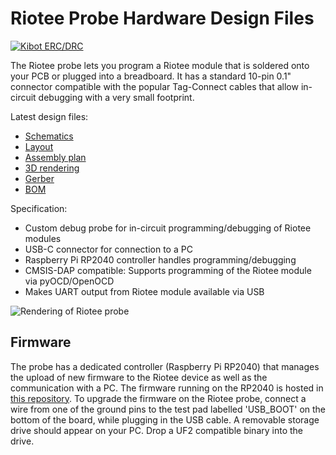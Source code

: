 # Riotee Probe Hardware Design Files

[![Kibot ERC/DRC](https://github.com/NessieCircuits/Riotee_ProbeHardware/actions/workflows/test.yml/badge.svg)](https://github.com/NessieCircuits/Riotee_ProbeHardware/actions/workflows/test.yml)

The Riotee probe lets you program a Riotee module that is soldered onto your PCB or plugged into a breadboard. It has a standard 10-pin 0.1" connector compatible with the popular Tag-Connect cables that allow in-circuit debugging with a very small footprint.

Latest design files:
 - [Schematics](https://www.riotee.nessie-circuits.de/artifacts/probe_hardware/latest/schematics.pdf)
 - [Layout](https://www.riotee.nessie-circuits.de/artifacts/probe_hardware/latest/pcb.pdf)
 - [Assembly plan](https://www.riotee.nessie-circuits.de/artifacts/probe_hardware/latest/assembly.pdf)
 - [3D rendering](https://www.riotee.nessie-circuits.de/artifacts/probe_hardware/latest/3drendering.png)
 - [Gerber](https://www.riotee.nessie-circuits.de/artifacts/probe_hardware/latest/gerber.zip)
 - [BOM](https://www.riotee.nessie-circuits.de/artifacts/probe_hardware/latest/bom.csv)

Specification:
 - Custom debug probe for in-circuit programming/debugging of Riotee modules
 - USB-C connector for connection to a PC
 - Raspberry Pi RP2040 controller handles programming/debugging
 - CMSIS-DAP compatible: Supports programming of the Riotee module via pyOCD/OpenOCD
 - Makes UART output from Riotee module available via USB

![Rendering of Riotee probe](https://www.riotee.nessie-circuits.de/artifacts/probe_hardware/latest/3drendering.png "Riotee probe")

## Firmware

The probe has a dedicated controller (Raspberry Pi RP2040) that manages the upload of new firmware to the Riotee device as well as the communication with a PC. The firmware running on the RP2040 is hosted in [this repository](https://github.com/NessieCircuits/Riotee_ProbeFirmware). To upgrade the firmware on the Riotee probe, connect a wire from one of the ground pins to the test pad labelled 'USB_BOOT' on the bottom of the board, while plugging in the USB cable. A removable storage drive should appear on your PC. Drop a UF2 compatible binary into the drive.